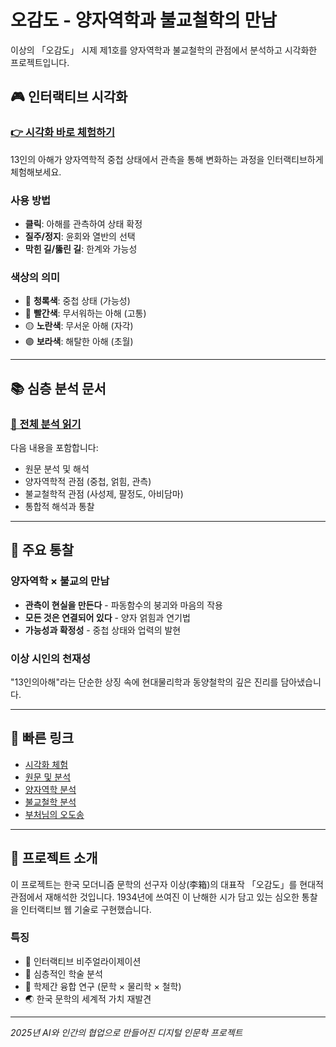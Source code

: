 # 오감도 - 양자역학과 불교철학의 만남

이상의 「오감도」 시제 제1호를 양자역학과 불교철학의 관점에서 분석하고 시각화한 프로젝트입니다.

## 🎮 인터랙티브 시각화

### [👉 시각화 바로 체험하기](https://youncd.github.io/ogamdo-analysis/)

13인의 아해가 양자역학적 중첩 상태에서 관측을 통해 변화하는 과정을 인터랙티브하게 체험해보세요.

### 사용 방법
- **클릭**: 아해를 관측하여 상태 확정
- **질주/정지**: 윤회와 열반의 선택
- **막힌 길/뚫린 길**: 한계와 가능성

### 색상의 의미
- 🔵 **청록색**: 중첩 상태 (가능성)
- 🔴 **빨간색**: 무서워하는 아해 (고통)
- 🟡 **노란색**: 무서운 아해 (자각)
- 🟣 **보라색**: 해탈한 아해 (초월)

---

## 📚 심층 분석 문서

### [📖 전체 분석 읽기](./analysis.md)

다음 내용을 포함합니다:
- 원문 분석 및 해석
- 양자역학적 관점 (중첩, 얽힘, 관측)
- 불교철학적 관점 (사성제, 팔정도, 아비담마)
- 통합적 해석과 통찰

---

## 🌟 주요 통찰

### 양자역학 × 불교의 만남
- **관측이 현실을 만든다** - 파동함수의 붕괴와 마음의 작용
- **모든 것은 연결되어 있다** - 양자 얽힘과 연기법
- **가능성과 확정성** - 중첩 상태와 업력의 발현

### 이상 시인의 천재성
"13인의아해"라는 단순한 상징 속에 현대물리학과 동양철학의 깊은 진리를 담아냈습니다.

---

## 🔗 빠른 링크

- [시각화 체험](https://youncd.github.io/ogamdo-analysis/)
- [원문 및 분석](./analysis.md#오감도-시제-제1호-원문)
- [양자역학 분석](./analysis.md#양자역학적-분석)
- [불교철학 분석](./analysis.md#불교철학적-분석)
- [부처님의 오도송](./analysis.md#부처님의-오도송)

---

## 💭 프로젝트 소개

이 프로젝트는 한국 모더니즘 문학의 선구자 이상(李箱)의 대표작 「오감도」를 현대적 관점에서 재해석한 것입니다. 1934년에 쓰여진 이 난해한 시가 담고 있는 심오한 통찰을 인터랙티브 웹 기술로 구현했습니다.

### 특징
- 🎨 인터랙티브 비주얼라이제이션
- 📖 심층적인 학술 분석
- 🔬 학제간 융합 연구 (문학 × 물리학 × 철학)
- 🌏 한국 문학의 세계적 가치 재발견

---

*2025년 AI와 인간의 협업으로 만들어진 디지털 인문학 프로젝트*
